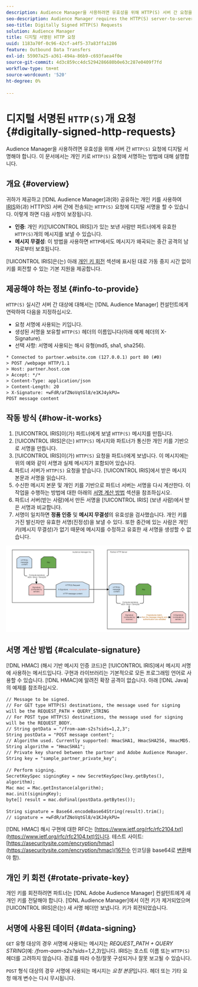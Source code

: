 ```yaml
---
description: Audience Manager을 사용하려면 유효성을 위해 HTTP(S) 서버 간 요청을 디지털 서명해야 합니다. 이 문서에서는 개인 키를 사용하여 HTTP 요청에 서명하는 방법에 대해 설명합니다.
seo-description: Audience Manager requires the HTTP(S) server-to-server requests to be digitally signed for validity. This document describes how you can sign HTTP(S) requests with private keys.
seo-title: Digitally Signed HTTP(S) Requests
solution: Audience Manager
title: 디지털 서명된 HTTP 요청
uuid: 1183a70f-0c96-42cf-a4f5-37a83ffa1286
feature: Outbound Data Transfers
exl-id: 55907a25-a361-494a-86b9-c693faea4f0e
source-git-commit: 4d3c859cc4dc5294286680b0e63c287e0409f7fd
workflow-type: tm+mt
source-wordcount: '520'
ht-degree: 0%

---
```


# 디지털 서명된 `HTTP(S)`개 요청 {#digitally-signed-http-requests}

Audience Manager을 사용하려면 유효성을 위해 서버 간 `HTTP(S)` 요청에 디지털 서명해야 합니다. 이 문서에서는 개인 키로 `HTTP(S)` 요청에 서명하는 방법에 대해 설명합니다.

## 개요 {#overview}

<!-- digitally_signed_http_requests.xml -->

귀하가 제공하고 [!DNL Audience Manager]과(와) 공유하는 개인 키를 사용하여 [IRIS](../../../reference/system-components/components-data-action.md#iris)와(과) HTTP(S) 서버 간에 전송되는 `HTTP(S)` 요청에 디지털 서명을 할 수 있습니다. 이렇게 하면 다음 사항이 보장됩니다.

* **인증**: 개인 키([!UICONTROL IRIS])가 있는 보낸 사람만 파트너에게 유효한 `HTTP(S)`개의 메시지를 보낼 수 있습니다.
* **메시지 무결성**: 이 방법을 사용하면 `HTTP`에서도 메시지가 왜곡되는 중간 공격의 남자로부터 보호됩니다.

[!UICONTROL IRIS]은(는) 아래 [개인 키 회전](../../../integration/receiving-audience-data/real-time-outbound-transfers/digitally-signed-http-requests.md#rotate-private-key) 섹션에 표시된 대로 가동 중지 시간 없이 키를 회전할 수 있는 기본 지원을 제공합니다.

## 제공해야 하는 정보 {#info-to-provide}

`HTTP(S)` 실시간 서버 간 대상에 대해서는 [!DNL Audience Manager] 컨설턴트에게 연락하여 다음을 지정하십시오.

* 요청 서명에 사용되는 키입니다.
* 생성된 서명을 보유할 `HTTP(S)` 헤더의 이름입니다(아래 예제 헤더의 X-Signature).
* 선택 사항: 서명에 사용되는 해시 유형(md5, sha1, sha256).

```
* Connected to partner.website.com (127.0.0.1) port 80 (#0)
> POST /webpage HTTP/1.1
> Host: partner.host.com
> Accept: */*
> Content-Type: application/json
> Content-Length: 20
> X-Signature: +wFdR/afZNoVqtGl8/e1KJ4ykPU=
POST message content
```

## 작동 방식 {#how-it-works}

1. [!UICONTROL IRIS]이(가) 파트너에게 보낼 `HTTP(S)` 메시지를 만듭니다.
1. [!UICONTROL IRIS]은(는) `HTTP(S)` 메시지와 파트너가 통신한 개인 키를 기반으로 서명을 만듭니다.
1. [!UICONTROL IRIS]이(가) `HTTP(S)` 요청을 파트너에게 보냅니다. 이 메시지에는 위의 예와 같이 서명과 실제 메시지가 포함되어 있습니다.
1. 파트너 서버가 `HTTP(S)` 요청을 받습니다. [!UICONTROL IRIS]에서 받은 메시지 본문과 서명을 읽습니다.
1. 수신한 메시지 본문 및 개인 키를 기반으로 파트너 서버는 서명을 다시 계산한다. 이 작업을 수행하는 방법에 대한 아래의 [서명 계산 방법](../../../integration/receiving-audience-data/real-time-outbound-transfers/digitally-signed-http-requests.md#calculate-signature) 섹션을 참조하십시오.
1. 파트너 서버(받는 사람)에서 만든 서명을 [!UICONTROL IRIS] (보낸 사람)에서 받은 서명과 비교합니다.
1. 서명이 일치하면 **정품 인증** 및 **메시지 무결성**&#x200B;의 유효성을 검사했습니다. 개인 키를 가진 발신자만 유효한 서명(진정성)을 보낼 수 있다. 또한 중간에 있는 사람은 개인 키(메시지 무결성)가 없기 때문에 메시지를 수정하고 유효한 새 서명을 생성할 수 없습니다.

![](assets/iris-digitally-sign-http-request.png)

## 서명 계산 방법 {#calculate-signature}

[!DNL HMAC] (해시 기반 메시지 인증 코드)은 [!UICONTROL IRIS]에서 메시지 서명에 사용하는 메서드입니다. 구현과 라이브러리는 기본적으로 모든 프로그래밍 언어로 사용할 수 있습니다. [!DNL HMAC]에 알려진 확장 공격이 없습니다. 아래 [!DNL Java]의 예제를 참조하십시오.

```
// Message to be signed.
// For GET type HTTP(S) destinations, the message used for signing will be the REQUEST_PATH + QUERY_STRING
// For POST type HTTP(S) destinations, the message used for signing will be the REQUEST_BODY.
// String getData = "/from-aam-s2s?sids=1,2,3";
String postData = "POST message content";
// Algorithm used. Currently supported: HmacSHA1, HmacSHA256, HmacMD5.
String algorithm = "HmacSHA1";
// Private key shared between the partner and Adobe Audience Manager.
String key = "sample_partner_private_key";
  
// Perform signing.
SecretKeySpec signingKey = new SecretKeySpec(key.getBytes(), algorithm);
Mac mac = Mac.getInstance(algorithm);
mac.init(signingKey);
byte[] result = mac.doFinal(postData.getBytes());
  
String signature = Base64.encodeBase64String(result).trim(); 
// signature = +wFdR/afZNoVqtGl8/e1KJ4ykPU=
```

[!DNL HMAC] 해시 구현에 대한 RFC는 [https://www.ietf.org/rfc/rfc2104.txt](https://www.ietf.org/rfc/rfc2104.txt)입니다. 테스트 사이트: [https://asecuritysite.com/encryption/hmac](https://asecuritysite.com/encryption/hmac)(16진수 인코딩을 base64로 [변환](https://tomeko.net/online_tools/hex_to_base64.php?lang=en)해야 함).

## 개인 키 회전 {#rotate-private-key}

개인 키를 회전하려면 파트너는 [!DNL Adobe Audience Manager] 컨설턴트에게 새 개인 키를 전달해야 합니다. [!DNL Audience Manager]에서 이전 키가 제거되었으며 [!UICONTROL IRIS]은(는) 새 서명 헤더만 보냅니다. 키가 회전되었습니다.

## 서명에 사용된 데이터 {#data-signing}

`GET` 유형 대상의 경우 서명에 사용되는 메시지는 *REQUEST_PATH + QUERY STRING*(예: */from-aam-s2s?sids=1,2,3*)입니다. IRIS는 호스트 이름 또는 `HTTP(S)` 헤더를 고려하지 않습니다. 경로를 따라 수정/잘못 구성되거나 잘못 보고될 수 있습니다.

`POST` 형식 대상의 경우 서명에 사용되는 메시지는 *요청 본문*&#x200B;입니다. 헤더 또는 기타 요청 매개 변수는 다시 무시됩니다.
